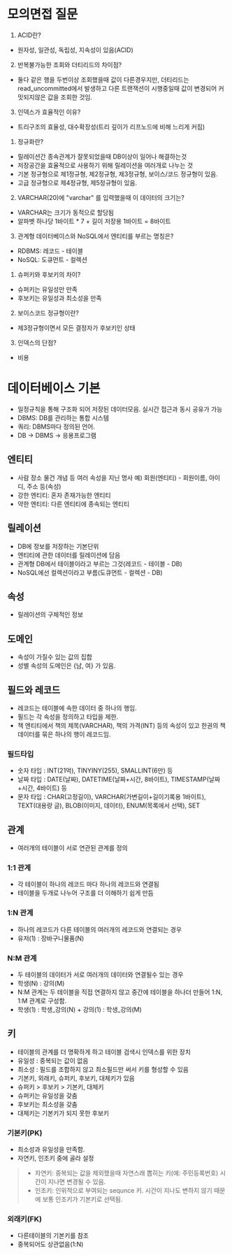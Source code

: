 # 모의면접 질문
1) ACID란?
- 원자성, 일관성, 독립성, 지속성이 있음(ACID)

2) 반복불가능한 조회와 더티리드의 차이점?
- 둘다 같은 행을 두번이상 조회했을때 값이 다른경우지만, 더티리드는 read_uncommitted에서 발생하고 다른 트랜잭션이 시행중일때 값이 변경되어 커밋되지않은 값을 조회한 것임.

3) 인덱스가 효율적인 이유?
- 트리구조의 효율성, 대수확장성(트리 깊이가 리프노드에 비해 느리게 커짐)


1) 정규화란?
- 릴레이션간 종속관계가 잘못되었을때 DB이상이 일어나 해결하는것
- 저장공간을 효율적으로 사용하기 위해 릴레이션을 여러개로 나누는 것
- 기본 정규형으로 제1정규형, 제2정규형, 제3정규형, 보이스/코드 정규형이 있음.
- 고급 정규형으로 제4정규형, 제5정규형이 있음.

2) VARCHAR(20)에 "varchar" 를 입력했을때 이 데이터의 크기는?
- VARCHAR는 크기가 동적으로 할당됨
- 알파벳 하나당 1바이트 * 7 + 길이 저장용 1바이트 = 8바이트

3) 관계형 데이터베이스와 NoSQL에서 엔티티를 부르는 명칭은?
- RDBMS: 레코드 - 테이블
- NoSQL: 도큐먼트 - 컬렉션


1) 슈퍼키와 후보키의 차이?
- 슈퍼키는 유일성만 만족
- 후보키는 유일성과 최소성을 만족

2) 보이스코드 정규형이란?
- 제3정규형이면서 모든 결정자가 후보키인 상태

3) 인덱스의 단점?
- 비용


# 데이터베이스 기본
- 일정규칙을 통해 구조화 되어 저장된 데이터모음. 실시간 접근과 동시 공유가 가능  
- DBMS: DB를 관리하는 통합 시스템  
- 쿼리: DBMS마다 정의된 언어.  
- DB -> DBMS -> 응용프로그램

## 엔티티
- 사람 장소 물건 개념 등 여러 속성을 지닌 명사
예) 회원(엔티티) - 회원이름, 아이디, 주소 등(속성)
- 강한 엔티티: 혼자 존재가능한 엔티티
- 약한 엔티티: 다른 엔티티에 종속되는 엔티티

## 릴레이션
- DB에 정보를 저장하는 기본단위
- 엔티티에 관한 데이터를 릴레이션에 담음
- 관계형 DB에서 테이블이라고 부르는 그것(레코드 - 테이블 - DB)
- NoSQL에선 컬렉션이라고 부름(도큐먼트 - 컬렉션 - DB)

## 속성
- 릴레이션의 구체적인 정보

## 도메인
- 속성이 가질수 있는 값의 집합
- 성별 속성의 도메인은 {남, 여} 가 있음.

## 필드와 레코드
- 레코드는 테이블에 속한 데이터 중 하나의 행임.
- 필드는 각 속성을 정의하고 타입을 제한.
- 책 엔티티에서 책의 제목(VARCHAR), 책의 가격(INT) 등의 속성이 있고 한권의 책데이터를 묶은 하나의 행이 레코드임.

### 필드타입
 - 숫자 타입 : INT(21억), TINYINY(255), SMALLINT(6만) 등
 - 날짜 타입 : DATE(날짜), DATETIME(날짜+시간, 8바이트), TIMESTAMP(날짜+시간, 4바이트) 등
 - 문자 타입 : CHAR(고정길이), VARCHAR(가변길이+길이기록용 1바이트), TEXT(대용량 글), BLOB(이미지, 데이터), ENUM(목록에서 선택), SET

## 관계
- 여러개의 테이블이 서로 연관된 관계를 정의

### 1:1 관계
- 각 테이블이 하나의 레코드 마다 하나의 레코드와 연결됨
- 테이블을 두개로 나누어 구조를 더 이해하기 쉽게 만듬

### 1:N 관계
- 하나의 레코드가 다른 테이블의 여러개의 레코드와 연결되는 경우
- 유저(1) : 장바구니물품(N)

### N:M 관계
- 두 테이블의 데이터가 서로 여러개의 데이터와 연결될수 있는 경우
- 학생(N) : 강의(M)
- N:M 관계는 두 테이블을 직접 연결하지 않고 중간에 테이블을 하나더 만들어 1:N, 1:M 관계로 구성함.
- 학생(1) : 학생_강의(N) + 강의(1) : 학생_강의(M)

## 키
- 테이블의 관계를 더 명확하게 하고 테이블 검색시 인덱스를 위한 장치
- 유일성 : 중복되는 값이 없음
- 최소성 : 필드를 조합하지 않고 최소필드만 써서 키를 형성할 수 있음
- 기본키, 외래키, 슈퍼키, 후보키, 대체키가 있음
- 슈퍼키 > 후보키 > 기본키, 대체키
- 슈퍼키는 유일성을 갖춤
- 후보키는 최소성을 갖춤
- 대체키는 기본키가 되지 못한 후보키

### 기본키(PK)
- 최소성과 유일성을 만족함.
- 자연키, 인조키 중에 골라 설정
> - 자연키: 중복되는 값을 제외했을때 자연스래 뽑히는 키(예: 주민등록번호) 시간이 지나면 변경될 수 있음.
> - 인조키: 인위적으로 부여되는 sequnce 키. 시간이 지나도 변하지 않기 때문에 보통 인조키가 기본키로 선택됨.

### 외래키(FK)
- 다른테이블의 기본키를 참조
- 중복되어도 상관없음(1:N)




